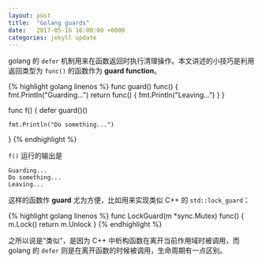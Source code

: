 ```yaml
---
layout: post
title:  "Golang guards"
date:   2017-05-16 16:00:00 +0000
categories: jekyll update
---
```

golang 的 `defer` 机制用来在函数返回时执行清理操作。本文讲述的小技巧是利用返回类型为 `func()` 的函数作为 **guard function**。

{% highlight golang linenos %}
func guard() func() {
	fmt.Println("Guarding...")
	return func() { fmt.Println("Leaving...") }
}

func f() {
	defer guard()()

	fmt.Println("Do something...")
}
{% endhighlight %}

`f()` 运行的输出是

```
Guarding...
Do something...
Leaving...
```

这样的函数作 **guard** 尤为方便，比如用来实现类似 C++ 的 `std::lock_guard`：

{% highlight golang linenos %}
func LockGuard(m *sync.Mutex) func() {
	m.Lock()
	return m.Unlock
}
{% endhighlight %}

 之所以说是“类似”，是因为 C++ 中析构函数在离开当前作用域时被调用，而 golang 的 `defer` 则是在离开函数的时候被调用，生命周期有一点区别。

